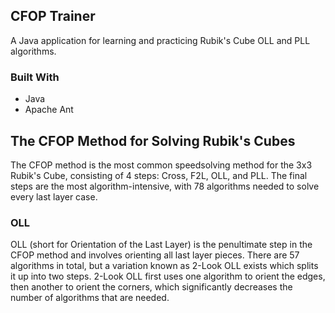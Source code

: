 ## CFOP Trainer
A Java application for learning and practicing Rubik's Cube OLL and PLL algorithms.

### Built With
- Java
- Apache Ant

## The CFOP Method for Solving Rubik's Cubes
The CFOP method is the most common speedsolving method for the 3x3 Rubik's Cube, consisting of 4 steps: Cross, F2L, OLL, and PLL. The final steps are the most algorithm-intensive, with 78 algorithms needed to solve every last layer case. 

### OLL
OLL (short for Orientation of the Last Layer) is the penultimate step in the CFOP method and involves orienting all last layer pieces. There are 57 algorithms in total, but a variation known as 2-Look OLL exists which splits it up into two steps. 2-Look OLL first uses one algorithm to orient the edges, then another to orient the corners, which significantly decreases the number of algorithms that are needed.
